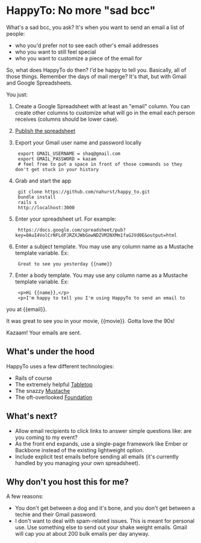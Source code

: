 HappyTo: No more "sad bcc"
==============

What's a sad bcc, you ask? It's when you want to send an email a list of
people:

- who you'd prefer not to see each other's email addresses
- who you want to still feel special
- who you want to customize a piece of the email for

So, what does HappyTo do then? I'd be happy to tell you. Basically, all
of those things. Remember the days of mail merge? It's that, but with
Gmail and Google Spreadsheets.

You just:

1. Create a Google Spreadsheet with at least an "email" column. You can
create other columns to customize what will go in the email each person
receives (columns should be lower case).
1. [Publish the spreadsheet](http://support.google.com/drive/bin/answer.py?hl=en&answer=37579)
1. Export your Gmail user name and password locally

        export GMAIL_USERNAME = shaq@gmail.com
        export GMAIL_PASSWORD = kazam
        # feel free to put a space in front of those commands so they don't get stuck in your history
1. Grab and start the app

        git clone https://github.com/nahurst/happy_to.git
        bundle install
        rails s
        http://localhost:3000

1. Enter your spreadsheet url. For example:

        https://docs.google.com/spreadsheet/pub?key=0AuI4VolCrNFLdFJRZXJWbGowNDZVM2NXMm1faGJVd0E&output=html

1. Enter a subject template. You may use any column name as a Mustache template variable. Ex:

        Great to see you yesterday {{name}}

1. Enter a body template. You may use any column name as a Mustache template variable. Ex:

        <p>Hi {{name}},</p>
        <p>I'm happy to tell you I'm using HappyTo to send an email to
you at {{email}}.</p>
        <p>It was great to see you in your movie, {{movie}}. Gotta love
the 90s!</p>

Kazaam! Your emails are sent.


What's under the hood
-----------------------
HappyTo uses a few different technologies:

- Rails of course
- The extremely helpful [Tabletop](https://github.com/jsoma/tabletop)
- The snazzy [Mustache](http://mustache.github.com/)
- The oft-overlooked [Foundation](http://foundation.zurb.com/)

What's next?
------------------------
- Allow email recipients to click links to answer simple questions like: are you coming to my event?
- As the front end expands, use a single-page framework like
Ember or Backbone instead of the existing lightweight option.
- Include explicit test emails before sending all emails (it's
currently handled by you managing your own spreadsheet).

Why don't you host this for me?
-------------------------------
A few reasons: 

- You don't get between a dog and it's bone, and you don't get between a techie and their Gmail password.
- I don't want to deal with spam-related issues. This is meant for personal use. Use something else to send out your shake weight emails. Gmail will cap you at about 200 bulk emails per day anyway.
